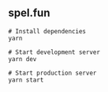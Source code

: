 spel.fun
---

```
# Install dependencies
yarn

# Start development server
yarn dev

# Start production server
yarn start
```
